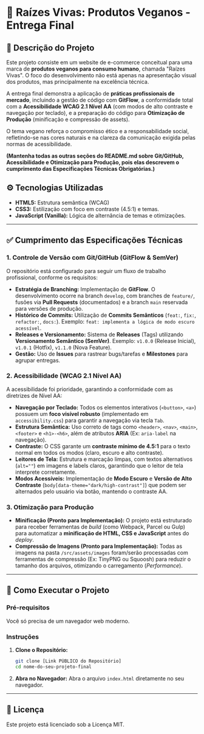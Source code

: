 # 🌿 Raízes Vivas: Produtos Veganos - Entrega Final

## 📝 Descrição do Projeto

Este projeto consiste em um website de e-commerce conceitual para uma marca de **produtos veganos para consumo humano**, chamada "Raízes Vivas". O foco do desenvolvimento não está apenas na apresentação visual dos produtos, mas principalmente na excelência técnica.

A entrega final demonstra a aplicação de **práticas profissionais de mercado**, incluindo a gestão de código com **GitFlow**, a conformidade total com a **Acessibilidade WCAG 2.1 Nível AA** (com modos de alto contraste e navegação por teclado), e a preparação do código para **Otimização de Produção** (minificação e compressão de assets).

O tema vegano reforça o compromisso ético e a responsabilidade social, refletindo-se nas cores naturais e na clareza da comunicação exigida pelas normas de acessibilidade.

**(Mantenha todas as outras seções do README.md sobre Git/GitHub, Acessibilidade e Otimização para Produção, pois elas descrevem o cumprimento das Especificações Técnicas Obrigatórias.)**

## ⚙️ Tecnologias Utilizadas

* **HTML5:** Estrutura semântica (WCAG)
* **CSS3:** Estilização com foco em contraste (4.5:1) e temas.
* **JavaScript (Vanilla):** Lógica de alternância de temas e otimizações.

---

## ✅ Cumprimento das Especificações Técnicas

### 1. Controle de Versão com Git/GitHub (GitFlow & SemVer)

O repositório está configurado para seguir um fluxo de trabalho profissional, conforme os requisitos:

* **Estratégia de Branching:** Implementação de **GitFlow**. O desenvolvimento ocorre na branch `develop`, com branches de `feature/`, fusões via **Pull Requests** (documentados) e a branch `main` reservada para versões de produção.
* **Histórico de Commits:** Utilização de **Commits Semânticos** (`feat:`, `fix:`, `refactor:`, `docs:`). Exemplo: `feat: implementa a lógica de modo escuro acessível`.
* **Releases e Versionamento:** Sistema de **Releases** (Tags) utilizando **Versionamento Semântico (SemVer)**. Exemplo: `v1.0.0` (Release Inicial), `v1.0.1` (Hotfix), `v1.1.0` (Nova Feature).
* **Gestão:** Uso de **Issues** para rastrear bugs/tarefas e **Milestones** para agrupar entregas.

### 2. Acessibilidade (WCAG 2.1 Nível AA)

A acessibilidade foi prioridade, garantindo a conformidade com as diretrizes de Nível AA:

* **Navegação por Teclado:** Todos os elementos interativos (`<button>`, `<a>`) possuem um **foco visível robusto** (implementado em `accessibility.css`) para garantir a navegação via tecla `Tab`.
* **Estrutura Semântica:** Uso correto de tags como `<header>`, `<nav>`, `<main>`, `<footer>` e `<h1>-<h6>`, além de atributos **ARIA** (Ex: `aria-label` na navegação).
* **Contraste:** O CSS garante um **contraste mínimo de 4.5:1** para o texto normal em todos os modos (claro, escuro e alto contraste).
* **Leitores de Tela:** Estrutura e marcação limpas, com textos alternativos (`alt=""`) em imagens e labels claros, garantindo que o leitor de tela interprete corretamente.
* **Modos Acessíveis:** Implementação de **Modo Escuro** e **Versão de Alto Contraste** (`body[data-theme="dark/high-contrast"]`) que podem ser alternados pelo usuário via botão, mantendo o contraste AA.

### 3. Otimização para Produção

* **Minificação (Pronto para Implementação):** O projeto está estruturado para receber ferramentas de *build* (como Webpack, Parcel ou Gulp) para automatizar a **minificação de HTML, CSS e JavaScript** antes do *deploy*.
* **Compressão de Imagens (Pronto para Implementação):** Todas as imagens na pasta `/src/assets/images` foram/serão processadas com ferramentas de compressão (Ex: TinyPNG ou Squoosh) para reduzir o tamanho dos arquivos, otimizando o carregamento (*Performance*).

---

## 🚀 Como Executar o Projeto

### Pré-requisitos

Você só precisa de um navegador web moderno.

### Instruções

1.  **Clone o Repositório:**
    ```bash
    git clone [Link PÚBLICO do Repositório]
    cd nome-do-seu-projeto-final
    ```

2.  **Abra no Navegador:**
    Abra o arquivo `index.html` diretamente no seu navegador.

---

## 📜 Licença

Este projeto está licenciado sob a Licença MIT.